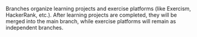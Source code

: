 Branches organize learning projects and exercise platforms (like Exercism, HackerRank, etc.). After learning projects are completed, they will be merged into the main branch, while exercise platforms will remain as independent branches.
